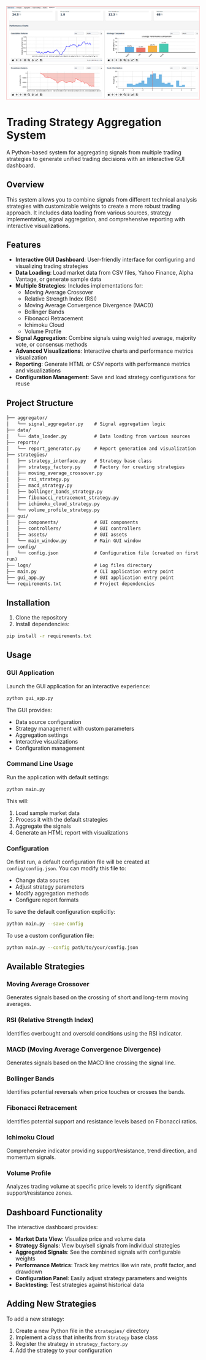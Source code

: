 ![Image Description](image.png)

# Trading Strategy Aggregation System

A Python-based system for aggregating signals from multiple trading strategies to generate unified trading decisions with an interactive GUI dashboard.

## Overview

This system allows you to combine signals from different technical analysis strategies with customizable weights to create a more robust trading approach. It includes data loading from various sources, strategy implementation, signal aggregation, and comprehensive reporting with interactive visualizations.

## Features

- **Interactive GUI Dashboard**: User-friendly interface for configuring and visualizing trading strategies
- **Data Loading**: Load market data from CSV files, Yahoo Finance, Alpha Vantage, or generate sample data
- **Multiple Strategies**: Includes implementations for:
  - Moving Average Crossover
  - Relative Strength Index (RSI)
  - Moving Average Convergence Divergence (MACD)
  - Bollinger Bands
  - Fibonacci Retracement
  - Ichimoku Cloud
  - Volume Profile
- **Signal Aggregation**: Combine signals using weighted average, majority vote, or consensus methods
- **Advanced Visualizations**: Interactive charts and performance metrics visualization
- **Reporting**: Generate HTML or CSV reports with performance metrics and visualizations
- **Configuration Management**: Save and load strategy configurations for reuse

## Project Structure

```
├── aggregator/
│   └── signal_aggregator.py    # Signal aggregation logic
├── data/
│   └── data_loader.py          # Data loading from various sources
├── reports/
│   └── report_generator.py     # Report generation and visualization
├── strategies/
│   ├── strategy_interface.py   # Strategy base class
│   ├── strategy_factory.py     # Factory for creating strategies
│   ├── moving_average_crossover.py
│   ├── rsi_strategy.py
│   ├── macd_strategy.py
│   ├── bollinger_bands_strategy.py
│   ├── fibonacci_retracement_strategy.py
│   ├── ichimoku_cloud_strategy.py
│   └── volume_profile_strategy.py
├── gui/
│   ├── components/             # GUI components
│   ├── controllers/            # GUI controllers
│   ├── assets/                 # GUI assets
│   └── main_window.py          # Main GUI window
├── config/
│   └── config.json             # Configuration file (created on first run)
├── logs/                       # Log files directory
├── main.py                     # CLI application entry point
├── gui_app.py                  # GUI application entry point
└── requirements.txt            # Project dependencies
```

## Installation

1. Clone the repository
2. Install dependencies:

```bash
pip install -r requirements.txt
```

## Usage

### GUI Application

Launch the GUI application for an interactive experience:

```bash
python gui_app.py
```

The GUI provides:
- Data source configuration
- Strategy management with custom parameters
- Aggregation settings
- Interactive visualizations
- Configuration management

### Command Line Usage

Run the application with default settings:

```bash
python main.py
```

This will:
1. Load sample market data
2. Process it with the default strategies
3. Aggregate the signals
4. Generate an HTML report with visualizations

### Configuration

On first run, a default configuration file will be created at `config/config.json`. You can modify this file to:

- Change data sources
- Adjust strategy parameters
- Modify aggregation methods
- Configure report formats

To save the default configuration explicitly:

```bash
python main.py --save-config
```

To use a custom configuration file:

```bash
python main.py --config path/to/your/config.json
```

## Available Strategies

### Moving Average Crossover
Generates signals based on the crossing of short and long-term moving averages.

### RSI (Relative Strength Index)
Identifies overbought and oversold conditions using the RSI indicator.

### MACD (Moving Average Convergence Divergence)
Generates signals based on the MACD line crossing the signal line.

### Bollinger Bands
Identifies potential reversals when price touches or crosses the bands.

### Fibonacci Retracement
Identifies potential support and resistance levels based on Fibonacci ratios.

### Ichimoku Cloud
Comprehensive indicator providing support/resistance, trend direction, and momentum signals.

### Volume Profile
Analyzes trading volume at specific price levels to identify significant support/resistance zones.

## Dashboard Functionality

The interactive dashboard provides:

- **Market Data View**: Visualize price and volume data
- **Strategy Signals**: View buy/sell signals from individual strategies
- **Aggregated Signals**: See the combined signals with configurable weights
- **Performance Metrics**: Track key metrics like win rate, profit factor, and drawdown
- **Configuration Panel**: Easily adjust strategy parameters and weights
- **Backtesting**: Test strategies against historical data

## Adding New Strategies

To add a new strategy:

1. Create a new Python file in the `strategies/` directory
2. Implement a class that inherits from `Strategy` base class
3. Register the strategy in `strategy_factory.py`
4. Add the strategy to your configuration


